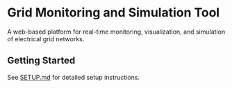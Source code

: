 # Grid Monitoring and Simulation Tool

A web-based platform for real-time monitoring, visualization, and simulation of electrical grid networks.

## Getting Started

See [SETUP.md](./docs/SETUP.md) for detailed setup instructions.